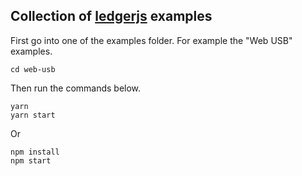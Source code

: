 ## Collection of [ledgerjs](https://github.com/LedgerHQ/ledgerjs) examples

First go into one of the examples folder.
For example the "Web USB" examples.

```console
cd web-usb
```

Then run the commands below.

```console
yarn
yarn start
```
Or
```console
npm install
npm start
```
